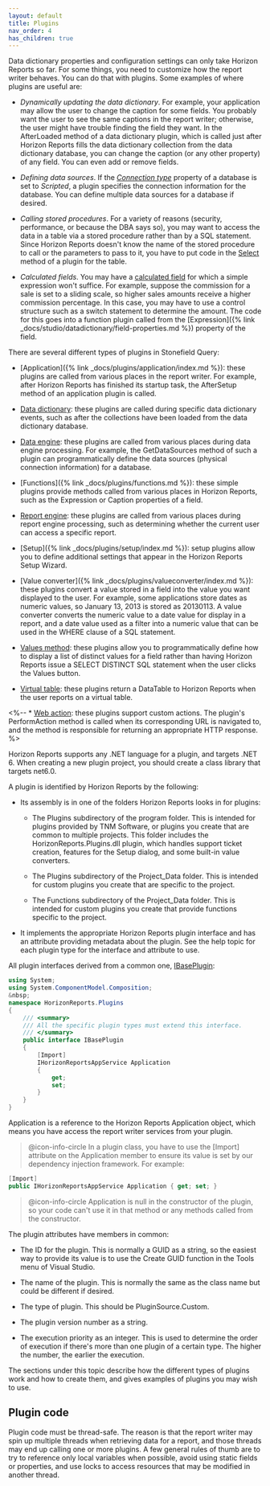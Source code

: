 ```yaml
---
layout: default
title: Plugins
nav_order: 4
has_children: true
---
```


Data dictionary properties and configuration settings can only take Horizon Reports so far. For some things, you need to customize how the report writer behaves. You can do that with plugins. Some examples of where plugins are useful are:

* *Dynamically updating the data dictionary*. For example, your application may allow the user to change the caption for some fields. You probably want the user to see the same captions in the report writer; otherwise, the user might have trouble finding the field they want. In the AfterLoaded method of a data dictionary plugin, which is called just after Horizon Reports fills the data dictionary collection from the data dictionary database, you can change the caption (or any other property) of any field. You can even add or remove fields.

* *Defining data sources*. If the [*Connection type*](vfps://Topic/_0PR0V3L9G) property of a database is set to *Scripted*, a plugin specifies the connection information for the database. You can define multiple data sources for a database if desired.

* *Calling stored procedures*. For a variety of reasons (security, performance, or because the DBA says so), you may want to access the data in a table via a stored procedure rather than by a SQL statement. Since Horizon Reports doesn't know the name of the stored procedure to call or the parameters to pass to it, you have to put code in the [Select](vfps://Topic/_3QV0W6BRP) method of a plugin for the table.

* *Calculated fields*. You may have a [calculated field](vfps://Topic/_0U10UENKF) for which a simple expression won't suffice. For example, suppose the commission for a sale is set to a sliding scale, so higher sales amounts receive a higher commission percentage. In this case, you may have to use a control structure such as a switch statement to determine the amount. The code for this goes into a function plugin called from the [Expression]({% link _docs/studio/datadictionary/field-properties.md %}) property of the field.

There are several different types of plugins in Stonefield Query:

* [Application]({% link _docs/plugins/application/index.md %}): these plugins are called from various places in the report writer. For example, after Horizon Reports has finished its startup task, the AfterSetup method of an application plugin is called.

* [Data dictionary](vfps://Topic/_3QV0S4C5Y): these plugins are called during specific data dictionary events, such as after the collections have been loaded from the data dictionary database.

* [Data engine](vfps://Topic/_0SK0XH4QO): these plugins are called from various places during data engine processing. For example, the GetDataSources method of such a plugin can programmatically define the data sources (physical connection information) for a database.

* [Functions]({% link _docs/plugins/functions.md %}): these simple plugins provide methods called from various places in Horizon Reports, such as the Expression or Caption properties of a field.

* [Report engine](vfps://Topic/_3X70PTD6Y): these plugins are called from various places during report engine processing, such as determining whether the current user can access a specific report.

* [Setup]({% link _docs/plugins/setup/index.md %}): setup plugins allow you to define additional settings that appear in the Horizon Reports Setup Wizard.

* [Value converter]({% link _docs/plugins/valueconverter/index.md %}): these plugins convert a value stored in a field into the value you want displayed to the user. For example, some applications store dates as numeric values, so January 13, 2013 is stored as 20130113. A value converter converts the numeric value to a date value for display in a report, and a date value used as a filter into a numeric value that can be used in the WHERE clause of a SQL statement.

* [Values method](vfps://Topic/_3QW0STVGI): these plugins allow you to programmatically define how to display a list of distinct values for a field rather than having Horizon Reports issue a SELECT DISTINCT SQL statement when the user clicks the Values button.

* [Virtual table](vfps://Topic/_3QV0SA9WN): these plugins return a DataTable to Horizon Reports when the user reports on a virtual table.

<%-- * [Web action](vfps://Topic/_4HB0YOSS0): these plugins support custom actions. The plugin's PerformAction method is called when its corresponding URL is navigated to, and the method is responsible for returning an appropriate HTTP response. %>

Horizon Reports supports any .NET language for a plugin, and targets .NET 6.  When creating a new plugin project, you should create a class library that targets net6.0.

A plugin is identified by Horizon Reports by the following:

* Its assembly is in one of the folders Horizon Reports looks in for plugins:

    * The Plugins subdirectory of the program folder. This is intended for plugins provided by TNM Software, or plugins you create that are common to multiple projects. This folder includes the HorizonReports.Plugins.dll plugin, which handles support ticket creation, features for the Setup dialog, and some built-in value converters.

    * The Plugins subdirectory of the Project_Data folder. This is intended for custom plugins you create that are specific to the project.

    * The Functions subdirectory of the Project_Data folder. This is intended for custom plugins you create that provide functions specific to the project.

* It implements the appropriate Horizon Reports plugin interface and has an attribute providing metadata about the plugin. See the help topic for each plugin type for the interface and attribute to use.

All plugin interfaces derived from a common one, [IBasePlugin](VFPS://Topic/_42110PV9P):

```csharp
using System;
using System.ComponentModel.Composition;
&nbsp;
namespace HorizonReports.Plugins
{
    /// <summary>
    /// All the specific plugin types must extend this interface.
    /// </summary>
    public interface IBasePlugin
    {
		[Import]
        IHorizonReportsAppService Application
        {
            get;
            set;
        }
    }
}
```

Application is a reference to the Horizon Reports Application object, which means you have access the report writer services from your plugin.

> @icon-info-circle In a plugin class, you have to use the [Import] attribute on the Application member to ensure its value is set by our dependency injection framework. For example:
```csharp
[Import]
public IHorizonReportsAppService Application { get; set; }
```

> @icon-info-circle Application is null in the constructor of the plugin, so your code can't use it in that method or any methods called from the constructor.

The plugin attributes have members in common:

* The ID for the plugin. This is normally a GUID as a string, so the easiest way to provide its value is to use the Create GUID function in the Tools menu of Visual Studio.

* The name of the plugin. This is normally the same as the class name but could be different if desired.

* The type of plugin. This should be PluginSource.Custom.

* The plugin version number as a string.

* The execution priority as an integer. This is used to determine the order of execution if there's more than one plugin of a certain type. The higher the number, the earlier the execution.

The sections under this topic describe how the different types of plugins work and how to create them, and gives examples of plugins you may wish to use.

## Plugin code
Plugin code must be thread-safe. The reason is that the report writer may spin up multiple threads when retrieving data for a report, and those threads may end up calling one or more plugins. A few general rules of thumb are to try to reference only local variables when possible, avoid using static fields or properties, and use locks to access resources that may be modified in another thread.
